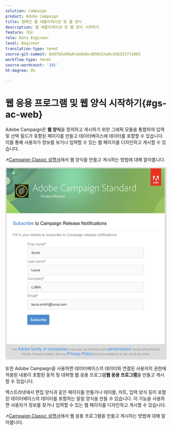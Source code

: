 ```yaml
---
solution: Campaign
product: Adobe Campaign
title: 캠페인 웹 애플리케이션 및 웹 양식
description: 웹 애플리케이션 및 웹 양식 시작하기
feature: 개요
role: Data Engineer
level: Beginner
translation-type: tm+mt
source-git-commit: 8dd7b5a99a0cda0e0c4850d14a6cb95253715803
workflow-type: tm+mt
source-wordcount: '191'
ht-degree: 0%

---
```


# 웹 응용 프로그램 및 웹 양식 시작하기{#gs-ac-web}

Adobe Campaign은 **웹 양식**&#x200B;을 정의하고 게시하기 위한 그래픽 모듈을 통합하여 입력 및 선택 필드가 포함된 페이지를 만들고 데이터베이스에 데이터를 포함할 수 있습니다. 이를 통해 사용자가 정보를 보거나 입력할 수 있는 웹 페이지를 디자인하고 게시할 수 있습니다.

:arrow_upper_right:[Campaign Classic 설명서](https://experienceleague.corp.adobe.com/docs/campaign-classic/using/designing-content/web-forms/about-web-forms.html?lang=en#designing-content)에서 웹 양식을 만들고 게시하는 방법에 대해 알아봅니다.

![](assets/sample.png)

또한 Adobe Campaign을 사용하면 데이터베이스의 데이터와 연결된 사용자의 권한에 적용된 내용이 포함된 동적 및 대화형 웹 응용 프로그램&#x200B;**웹 응용 프로그램**&#x200B;을 만들고 게시할 수 있습니다.

엑스트라넷에서 편집 양식과 같은 페이지를 만들거나 테이블, 차트, 입력 양식 등이 포함된 데이터베이스의 데이터를 포함하는 알림 양식을 만들 수 있습니다. 이 기능을 사용하면 사용자가 정보를 찾거나 입력할 수 있는 웹 페이지를 디자인하고 게시할 수 있습니다.

:arrow_upper_right:[Campaign Classic 설명서](https://experienceleague.corp.adobe.com/docs/campaign-classic/using/designing-content/web-applications/about-web-applications.html?lang=en#designing-content)에서 웹 응용 프로그램을 만들고 게시하는 방법에 대해 알아봅니다.

